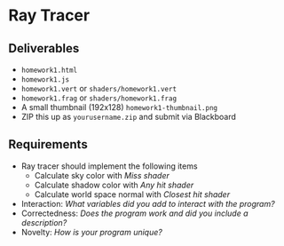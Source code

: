 # Ray Tracer

## Deliverables

- `homework1.html`
- `homework1.js`
- `homework1.vert` or `shaders/homework1.vert`
- `homework1.frag` or `shaders/homework1.frag`
- A small thumbnail (192x128) `homework1-thumbnail.png`
- ZIP this up as `yourusername.zip` and submit via Blackboard

## Requirements

- Ray tracer should implement the following items
  - Calculate sky color with _Miss shader_
  - Calculate shadow color with _Any hit shader_
  - Calculate world space normal with _Closest hit shader_
- Interaction: _What variables did you add to interact with the program?_
- Correctedness: _Does the program work and did you include a description?_
- Novelty: _How is your program unique?_